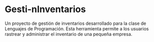 # Gesti-nInventarios
Un proyecto de gestión de inventarios desarrollado para la clase de Lenguajes de Programación. Esta herramienta permite a los usuarios rastrear y administrar el inventario de una pequeña empresa.
